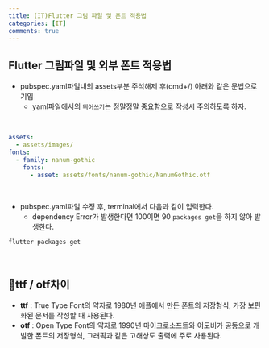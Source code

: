 ```yaml
---
title: (IT)Flutter 그림 파일 및 폰트 적용법
categories: [IT]
comments: true
---
```


## Flutter 그림파일 및 외부 폰트 적용법

- pubspec.yaml파일내의 assets부분 주석해제 후(cmd+/) 아래와 같은 문법으로 기입
    - yaml파일에서의 `띄어쓰기`는 정말정말 중요함으로 작성시 주의하도록 하자.

<br>

```yaml
assets:
  - assets/images/
fonts:
  - family: nanum-gothic
    fonts:
      - asset: assets/fonts/nanum-gothic/NanumGothic.otf
```

<br>

- pubspec.yaml파일 수정 후, terminal에서 다음과 같이 입력한다.
    - dependency Error가 발생한다면 100이면 90 `packages get`을 하지 않아 발생한다.

~~~
flutter packages get
~~~

<br>

## 🤨ttf / otf차이
- **ttf** : True Type Font의 약자로 1980년 애플에서 만든 폰트의 저장형식, 가장 보편화된 문서를 작성할 때 사용된다.
- **otf** : Open Type Font의 약자로 1990년 마이크로소프트와 어도비가 공동으로 개발한 폰트의 저장형식, 그래픽과 같은 고해상도 출력에 주로 사용된다.



